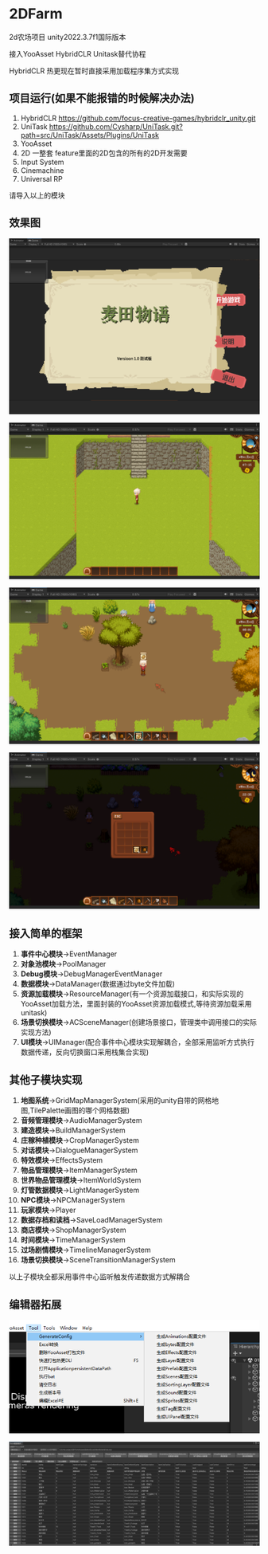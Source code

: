 # 2DFarm

2d农场项目 unity2022.3.7f1国际版本

接入YooAsset HybridCLR Unitask替代协程

HybridCLR 热更现在暂时直接采用加载程序集方式实现

## 项目运行(如果不能报错的时候解决办法)

1. HybridCLR https://github.com/focus-creative-games/hybridclr_unity.git
2. UniTask https://github.com/Cysharp/UniTask.git?path=src/UniTask/Assets/Plugins/UniTask
3. YooAsset
4. 2D 一整套 feature里面的2D包含的所有的2D开发需要
5. Input System
6. Cinemachine
7. Universal RP

请导入以上的模块

## 效果图

![Alt text](1.png)

![Alt text](2.png)

![Alt text](3.png)

![Alt text](4.png)

## 接入简单的框架

1. **事件中心模块**->EventManager
2. **对象池模块**->PoolManager
3. **Debug模块**->DebugManagerEventManager
4. **数据模块**->DataManager(数据通过byte文件加载)
5. **资源加载模块**->ResourceManager(有一个资源加载接口，和实际实现的YooAsset加载方法，里面封装的YooAsset资源加载模式,等待资源加载采用unitask)
6. **场景切换模块**->ACSceneManager(创建场景接口，管理类中调用接口的实际实现方法)
7. **UI模块**->UIManager(配合事件中心模块实现解耦合，全部采用监听方式执行数据传递，反向切换窗口采用栈集合实现)

## 其他子模块实现

1. **地图系统**->GridMapManagerSystem(采用的unity自带的网格地图,TilePalette画图的哪个网格数据)
2. **音频管理模块**->AudioManagerSystem
3. **建造模块**->BuildManagerSystem
4. **庄稼种植模块**->CropManagerSystem
5. **对话模块**->DialogueManagerSystem
6. **特效模块**->EffectsSystem
7. **物品管理模块**->ItemManagerSystem
8. **世界物品管理模块**->ItemWorldSystem
9. **灯管数据模块**->LightManagerSystem
10. **NPC模块**->NPCManagerSystem
11. **玩家模块**->Player
12. **数据存档和读档**->SaveLoadManagerSystem
13. **商店模块**->ShopManagerSystem
14. **时间模块**->TimeManagerSystem
15. **过场剧情模块**->TimelineManagerSystem
16. **场景切换模块**->SceneTransitionManagerSystem

以上子模块全都采用事件中心监听触发传递数据方式解耦合

## 编辑器拓展

![Alt text](5.png)

![Alt text](6.png)
